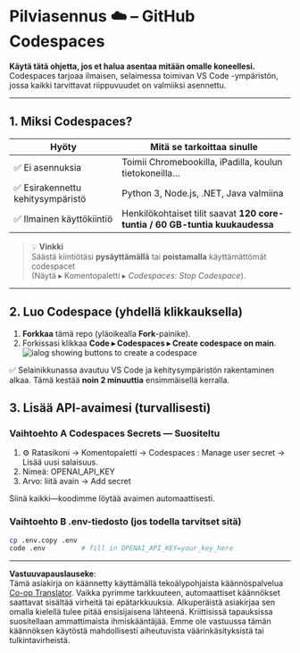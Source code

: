 <!--
CO_OP_TRANSLATOR_METADATA:
{
  "original_hash": "be9cef0460b3696ed5d8f6f8d2f64d45",
  "translation_date": "2025-08-26T17:40:55+00:00",
  "source_file": "00-course-setup/01-setup-cloud.md",
  "language_code": "fi"
}
-->
# Pilviasennus ☁️ – GitHub Codespaces

**Käytä tätä ohjetta, jos et halua asentaa mitään omalle koneellesi.**  
Codespaces tarjoaa ilmaisen, selaimessa toimivan VS Code -ympäristön, jossa kaikki tarvittavat riippuvuudet on valmiiksi asennettu.

---

## 1.  Miksi Codespaces?

| Hyöty | Mitä se tarkoittaa sinulle |
|-------|---------------------------|
| ✅ Ei asennuksia | Toimii Chromebookilla, iPadilla, koulun tietokoneilla… |
| ✅ Esirakennettu kehitysympäristö | Python 3, Node.js, .NET, Java valmiina |
| ✅ Ilmainen käyttökiintiö | Henkilökohtaiset tilit saavat **120 core-tuntia / 60 GB-tuntia kuukaudessa** |

> 💡 **Vinkki**  
> Säästä kiintiötäsi **pysäyttämällä** tai **poistamalla** käyttämättömät codespacet  
> (Näytä ▸ Komentopaletti ▸ *Codespaces: Stop Codespace*).

---

## 2.  Luo Codespace (yhdellä klikkauksella)

1. **Forkkaa** tämä repo (yläoikealla **Fork**-painike).  
2. Forkissasi klikkaa **Code ▸ Codespaces ▸ Create codespace on main**.  
   ![ialog showing buttons to create a codespace](../../../00-course-setup/images/who-will-pay.webp)

✅ Selainikkunassa avautuu VS Code ja kehitysympäristön rakentaminen alkaa.
Tämä kestää **noin 2 minuuttia** ensimmäisellä kerralla.

## 3. Lisää API-avaimesi (turvallisesti)

### Vaihtoehto A Codespaces Secrets — Suositeltu

1. ⚙️ Ratasikoni -> Komentopaletti -> Codespaces : Manage user secret -> Lisää uusi salaisuus.
2. Nimeä: OPENAI_API_KEY
3. Arvo: liitä avain → Add secret

Siinä kaikki—koodimme löytää avaimen automaattisesti.

### Vaihtoehto B .env-tiedosto (jos todella tarvitset sitä)

```bash
cp .env.copy .env
code .env         # fill in OPENAI_API_KEY=your_key_here
```

---

**Vastuuvapauslauseke**:  
Tämä asiakirja on käännetty käyttämällä tekoälypohjaista käännöspalvelua [Co-op Translator](https://github.com/Azure/co-op-translator). Vaikka pyrimme tarkkuuteen, automaattiset käännökset saattavat sisältää virheitä tai epätarkkuuksia. Alkuperäistä asiakirjaa sen omalla kielellä tulee pitää ensisijaisena lähteenä. Kriittisissä tapauksissa suositellaan ammattimaista ihmiskääntäjää. Emme ole vastuussa tämän käännöksen käytöstä mahdollisesti aiheutuvista väärinkäsityksistä tai tulkintavirheistä.